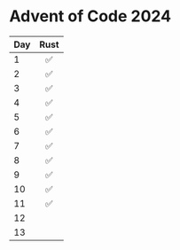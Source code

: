 # Advent of Code 2024

| Day | Rust | 
|:----|:----:| 
| 1   |  ✅   | 
| 2   |  ✅   | 
| 3   |  ✅   | 
| 4   |  ✅   | 
| 5   |  ✅   | 
| 6   |  ✅   | 
| 7   |  ✅   | 
| 8   |  ✅   | 
| 9   |  ✅   | 
| 10  |  ✅   | 
| 11  |  ✅   | 
| 12  |      | 
| 13  |      | 

